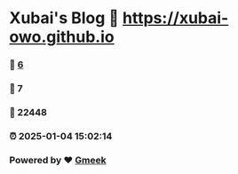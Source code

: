 # Xubai's Blog :link: https://xubai-owo.github.io 
### :page_facing_up: [6](https://xubai-owo.github.io/tag.html) 
### :speech_balloon: 7 
### :hibiscus: 22448 
### :alarm_clock: 2025-01-04 15:02:14 
### Powered by :heart: [Gmeek](https://github.com/Meekdai/Gmeek)
